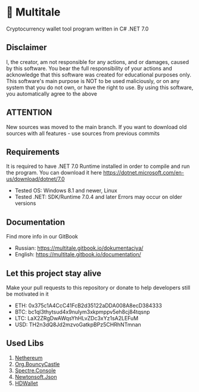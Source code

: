 # 🔑 Multitale

Cryptocurrency wallet tool program written in C# .NET 7.0

## Disclaimer

I, the creator, am not responsible for any actions, and or damages, caused by this software. You bear the full responsibility of your actions and acknowledge that this software was created for educational purposes only. This software's main purpose is NOT to be used maliciously, or on any system that you do not own, or have the right to use. By using this software, you automatically agree to the above

## ATTENTION

New sources was moved to the main branch. If you want to download old sources with all features - use sources from previous commits

## Requirements

It is required to have .NET 7.0 Runtime installed in order to compile and run the program. You can download it here https://dotnet.microsoft.com/en-us/download/dotnet/7.0

* Tested OS: Windows 8.1 and newer, Linux
* Tested .NET: SDK/Runtime 7.0.4 and later Errors may occur on older versions

## Documentation

Find more info in our GitBook

* Russian: https://multitale.gitbook.io/dokumentaciya/
* English: https://multitale.gitbook.io/documentation/

## Let this project stay alive

Make your pull requests to this repository or donate to help developers still be motivated in it
* ETH: 0x375c1A4CcC41FcB2d35122aDDA008A8ecD384333
* BTC: bc1ql3thytsud4x9nulym3xkpmppv5eh8cj84tqsnp
* LTC: LaX2ZRgDwAWqsYhHLvZDc3xYz1sA2LEFuM
* USD: TH2n3dQ8Jd2mzvoGatkpBPz5CHRhNTmnan

## Used Libs

1. [Nethereum](https://github.com/Nethereum/Nethereum)
2. [Org.BouncyCastle](https://www.bouncycastle.org/)
3. [Spectre.Console](https://github.com/spectreconsole/spectre.console)
4. [Newtonsoft.Json](https://github.com/JamesNK/Newtonsoft.Json)
5. [HDWallet](https://github.com/farukterzioglu/HDWallet)
